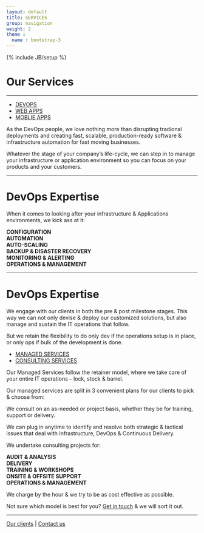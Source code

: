 ```yaml
---
layout: default
title: SERVICES
group: navigation
weight: 2
theme :
  name : bootstrap-3
---
```

{% include JB/setup %}

<h1>Our Services</h1>
<hr/>
<div role="tabpanel">
  <ul class="nav nav-pills nav-justified" role="tablist">
    <li role="presentation" class="active"><a href="#devops" aria-controls="devops" role="tab" data-toggle="tab">DEVOPS</a></li>
    <li role="presentation"><a href="#webapp" aria-controls="webapp" role="tab" data-toggle="tab">WEB APPS</a></li>
    <li role="presentation"><a href="#mobileapp" aria-controls="mobileapp" role="tab" data-toggle="tab">MOBLIE APPS</a></li>
  </ul>
  <div class="tab-content">
    <div role="tabpanel" class="tab-pane active" id="devops">
      <div class="content-block">
        <div class="text">
          <p>As the DevOps people, we love nothing more than disrupting tradional deployments and creating fast, scalable, production-ready software & infrastructure automation for fast moving businesses.</p>
          <p>Whatever the stage of your company’s life-cycle, we can step in to manage your infrastructure or application environment so you can focus on your products and your customers.</p>
        </div>
      </div>
    </div>
    <div role="tabpanel" class="tab-pane" id="webapp">
      <div class="content-block">
        <div class="text">
        </div>
      </div>
    </div>
    <div role="tabpanel" class="tab-pane" id="mobileapp">
      <div class="content-block">
        <div class="text">
        </div>
      </div>
    </div>
  </div>
</div>
<hr/>
<div class="content-block">
  <h1 class="purple">DevOps Expertise</h1>
  <p class="text">When it comes to looking after your infrastructure & Applications environments, we kick ass at it:</p>
  <strong>
    <div class="row">
      <div class="col-md-3">CONFIGURATION</div>
      <div class="col-md-3">AUTOMATION</div>
      <div class="col-md-3">AUTO-SCALING</div>
      <div class="col-md-3">BACKUP & DISASTER RECOVERY</div>
    </div>
    <div class="row">
      <div class="col-md-3 col-md-offset-3">MONITORING & ALERTING</div>
      <div class="col-md-3">OPERATIONS & MANAGEMENT</div>
    </div>
  </strong>
</div>
<hr/>
<div class="content-block">
  <h1 class="purple">DevOps Expertise</h1>
  <p class="text">We engage with our clients in both the pre & post milestone stages. This way we can not only devise & deploy our customized solutions, but also manage and sustain the IT operations that follow.</p>
  <p class="text">But we retain the flexibility to do only dev if the operations setup is in place, or only ops if bulk of the development is done.</p>
  <div role="tabpanel">
    <ul class="nav nav-pills nav-justified" role="tablist">
      <li role="presentation" class="active"><a href="#managed" aria-controls="managed service" role="tab" data-toggle="tab">MANAGED SERVICES</a></li>
      <li role="presentation"><a href="#consulting" aria-controls="consulting service" role="tab" data-toggle="tab">CONSULTING SERVICES</a></li>
    </ul>
    <div class="tab-content">
      <div role="tabpanel" class="tab-pane active" id="managed">
        <div class="content-block">
          <div class="text">
            <p>Our Managed Services follow the retainer model, where we take care of your entire IT operations – lock, stock & barrel.</p>
            <p>Our managed services are split in 3 convenient plans for our clients to pick & choose from:</p>
          </div>
        </div>
      </div>
      <div role="tabpanel" class="tab-pane" id="consulting">
        <div class="content-block">
          <div class="text">
            <p>We consult on an as-needed or project basis, whether they be for training, support or delivery.</p>
            <p>We can plug in anytime to identify and resolve both strategic & tactical issues that deal with Infrastructure, DevOps & Continuous Delivery.</p>
          </div>
          <p class="text">We undertake consulting projects for:</p>
          <strong>
            <div class="row text">
              <div class="col-md-4">AUDIT & ANALYSIS</div>
              <div class="col-md-4">DELIVERY</div>
              <div class="col-md-4">TRAINING & WORKSHOPS</div>
            </div>
            <div class="row text">
              <div class="col-md-5 col-md-offset-1">ONSITE & OFFSITE SUPPORT</div>
              <div class="col-md-5">OPERATIONS & MANAGEMENT</div>
            </div>
          </strong>
          <p class="text">We charge by the hour & we try to be as cost effective as possible.</p>
          <p class="text">Not sure which model is best for you? <a href="/contact.html">Get in touch</a> & we will sort it out.</p>
        </div>
      </div>
    </div>
  </div>
</div>
<hr/>
<div class="content-block">
  <p class="text">
    <a href="/clients.html">Our clients</a>
    |
    <a href="/contact.html">Contact us</a>
  </p>
</div>

